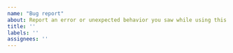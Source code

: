 ```yaml
---
name: "Bug report"
about: Report an error or unexpected behavior you saw while using this package
title: ''
labels: ''
assignees: ''
---
```


<!--
Welcome to the {{ Package }} GitHub repo !

We are always happy to hear feedback from our users. 

To file a _bug report_, please follow these instructions carefully: <https://yihui.org/issue/#bug-reports>

Also, please complete and keep the checklist below in your issue. This helps you know what to check for opening a good issue report. It also helps know that you've have done the common steps that can solve your potential issue.

At last, if you have posted the same issue elsewhere, please mentioned it (with a link to the other issue).

## Checklist

When filing a _bug report_, please check the boxes below to confirm that you have provided us with the information we need. Have you:

- [ ] [formatted your issue](https://yihui.org/issue/#please-format-your-issue-correctly) so it is easier for us to read?

- [ ] included a minimal, self-contained, and reproducible example?

- [ ] pasted the output from `xfun::session_info('{{ Package }}')` in your issue?

- [ ] upgraded all your packages to their latest versions (including your versions of R, the RStudio IDE, and relevant R packages)?

- [ ] installed and tested your bug with the development version of the {{ Package }} package using `remotes::install_github("{{ repo_spec }}")` ?

-->
